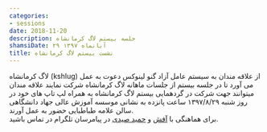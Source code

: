 ```yaml
---
categories:
- sessions
date: 2018-11-20
description: جلسه بیستم لاگ کرمانشاه
shamsiDate: ۲۹ آبانماه ۱۳۹۷
title: نشست بیستم لاگ کرمانشاه
---
```


لاگ کرمانشاه (kshlug) از علاقه مندان به سیستم عامل آزاد گنو لینوکس دعوت به عمل می آورد تا در جلسه بیستم از جلسات ماهانه لاگ کرمانشاه شرکت نمایند
علاقه مندان میتوانند جهت شرکت در گردهمایی بیستم لاگ کرمانشاه به همراه لپ تاپ های خود در روز شنبه ۱۳۹۷/۸/۲۹ ساعت پانزده به نشانی موسسه آموزش عالی جهاد دانشگاهی سالن علامه طباطبایی حضور به عمل آورند.
<br/>
برای هماهنگی با <a href="https://t.me/afash">آفش</a> و <a href="https://t.me/freetux">حمید صیدی</a> در پیامرسان تلگرام در تماس باشید. 

